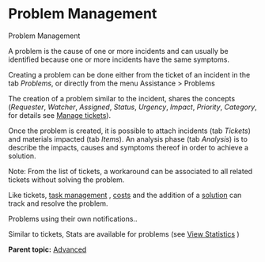 Problem Management
==================

Problem Management

A problem is the cause of one or more incidents and can usually be
identified because one or more incidents have the same symptoms.

Creating a problem can be done either from the ticket of an incident in
the tab *Problems*, or directly from the menu Assistance \> Problems

The creation of a problem similar to the incident, shares the concepts
(*Requester*, *Watcher*, *Assigned*, *Status*, *Urgency*, *Impact*,
*Priority*, *Category*, for details see [Manage
tickets](helpdesk_ticket.html "Tickets in GLPI, characteristics and use")).

Once the problem is created, it is possible to attach incidents (tab
*Tickets*) and materials impacted (tab *Items*). An analysis phase (tab
*Analysis*) is to describe the impacts, causes and symptoms thereof in
order to achieve a solution.

Note: From the list of tickets, a workaround can be associated to all
related tickets without solving the problem.

Like tickets, [task
management](helpdesk_ticket_task.html "Ticket tasks, characteristics and use")
, [costs](helpdesk_advanced_cost.html "Les coûts liés") and the addition
of a
[solution](helpdesk_ticket_solution.html "Solution of a ticket, characteristics and use")
can track and resolve the problem.

Problems using their own notifications..

Similar to tickets, Stats are available for problems (see [View
Statistics](helpdesk_stat.html "Reports on tickets are available from the menu Assistance > Statistics")
)

**Parent topic:** [Advanced](../glpi/helpdesk_advanced.html "Advanced")
